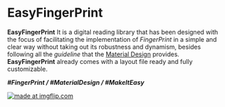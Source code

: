 # EasyFingerPrint

**EasyFingerPrint** 
It is a digital reading library that has been designed with the focus of facilitating the implementation of *FingerPrint* in a simple and clear way without taking out its robustness and dynamism, besides following all the *guideline* that the 
[Material Design](https://material.io/design/platform-guidance/android-fingerprint.html) provides.
**EasyFingerPrint** already comes with a layout file ready and fully customizable.<br>

***#FingerPrint / #MaterialDesign / #MakeItEasy***

<a href="https://imgflip.com/gif/2f0675"><img src="https://i.imgflip.com/2f0675.gif" title="made at imgflip.com"/></a>


